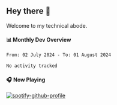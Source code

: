 ## Hey there 👋

Welcome to my technical abode.

#### 📊 Monthly Dev Overview
<!--START_SECTION:waka-->

```txt
From: 02 July 2024 - To: 01 August 2024

No activity tracked
```

<!--END_SECTION:waka-->

#### 🎧 Now Playing

[![spotify-github-profile](https://spotify-github-profile.vercel.app/api/view?uid=james2mid&cover_image=true&theme=natemoo-re)](https://open.spotify.com/user/james2mid?si=2b3baf2b09cb499e)
